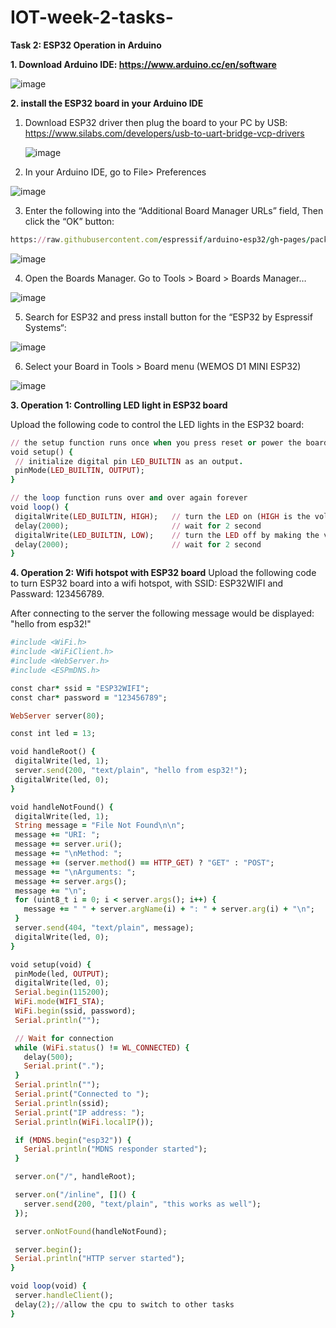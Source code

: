 # IOT-week-2-tasks-
**Task 2: ESP32 Operation in Arduino**

**1. Download Arduino IDE: https://www.arduino.cc/en/software**

![image](https://user-images.githubusercontent.com/108147030/180517113-b663dc45-c68a-48ae-8201-a49c10ac0c2c.png)

**2. install the ESP32 board in your Arduino IDE**
 
 1) Download ESP32 driver then plug the board to your PC by USB: https://www.silabs.com/developers/usb-to-uart-bridge-vcp-drivers
 
    ![image](https://user-images.githubusercontent.com/108147030/180518719-b5da7c68-d180-47a3-aa46-c9de34891fe2.png)

 2) In your Arduino IDE, go to File> Preferences
 
 ![image](https://user-images.githubusercontent.com/108147030/180517889-e1453035-4255-433e-bfe5-3dde82e9b6bf.png)
 
 3) Enter the following into the “Additional Board Manager URLs” field, Then click the “OK” button:
 
   ```ruby
https://raw.githubusercontent.com/espressif/arduino-esp32/gh-pages/package_esp32_index.json
  ```
  ![image](https://user-images.githubusercontent.com/108147030/180518050-1ee10a31-e4e8-4de0-afaa-4805f42f9684.png)
 
 4) Open the Boards Manager. Go to Tools > Board > Boards Manager…

  ![image](https://user-images.githubusercontent.com/108147030/180518119-6722cdb8-31ef-48ad-a6a3-a8f9d9112ed4.png)
  
 5) Search for ESP32 and press install button for the “ESP32 by Espressif Systems“:

  ![image](https://user-images.githubusercontent.com/108147030/180518276-752296e2-2c9e-4fb6-bbbd-83f9ad0f1538.png)
 
 6) Select your Board in Tools > Board menu (WEMOS D1 MINI ESP32)
 
![image](https://user-images.githubusercontent.com/108147030/180518389-d6dc01c2-9a9f-4125-9553-324b3debe416.png)
 


**3. Operation 1: Controlling LED light in ESP32 board**

Upload the following code to control the LED lights in the ESP32 board:

 ```ruby
// the setup function runs once when you press reset or power the board
void setup() {
  // initialize digital pin LED_BUILTIN as an output.
  pinMode(LED_BUILTIN, OUTPUT);
}

// the loop function runs over and over again forever
void loop() {
  digitalWrite(LED_BUILTIN, HIGH);   // turn the LED on (HIGH is the voltage level)
  delay(2000);                       // wait for 2 second
  digitalWrite(LED_BUILTIN, LOW);    // turn the LED off by making the voltage LOW
  delay(2000);                       // wait for 2 second
}
  ```
**4. Operation 2: Wifi hotspot with ESP32 board**
Upload the following code to turn ESP32 board into a wifi hotspot, with SSID: ESP32WIFI and Passward: 123456789.

After connecting to the server the following message would be displayed: "hello from esp32!"

 ```ruby
#include <WiFi.h>
#include <WiFiClient.h>
#include <WebServer.h>
#include <ESPmDNS.h>

const char* ssid = "ESP32WIFI";
const char* password = "123456789";

WebServer server(80);

const int led = 13;

void handleRoot() {
  digitalWrite(led, 1);
  server.send(200, "text/plain", "hello from esp32!");
  digitalWrite(led, 0);
}

void handleNotFound() {
  digitalWrite(led, 1);
  String message = "File Not Found\n\n";
  message += "URI: ";
  message += server.uri();
  message += "\nMethod: ";
  message += (server.method() == HTTP_GET) ? "GET" : "POST";
  message += "\nArguments: ";
  message += server.args();
  message += "\n";
  for (uint8_t i = 0; i < server.args(); i++) {
    message += " " + server.argName(i) + ": " + server.arg(i) + "\n";
  }
  server.send(404, "text/plain", message);
  digitalWrite(led, 0);
}

void setup(void) {
  pinMode(led, OUTPUT);
  digitalWrite(led, 0);
  Serial.begin(115200);
  WiFi.mode(WIFI_STA);
  WiFi.begin(ssid, password);
  Serial.println("");

  // Wait for connection
  while (WiFi.status() != WL_CONNECTED) {
    delay(500);
    Serial.print(".");
  }
  Serial.println("");
  Serial.print("Connected to ");
  Serial.println(ssid);
  Serial.print("IP address: ");
  Serial.println(WiFi.localIP());

  if (MDNS.begin("esp32")) {
    Serial.println("MDNS responder started");
  }

  server.on("/", handleRoot);

  server.on("/inline", []() {
    server.send(200, "text/plain", "this works as well");
  });

  server.onNotFound(handleNotFound);

  server.begin();
  Serial.println("HTTP server started");
}

void loop(void) {
  server.handleClient();
  delay(2);//allow the cpu to switch to other tasks
}
  ```

